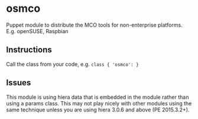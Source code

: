 # osmco
Puppet module to distribute the MCO tools for non-enterprise platforms. E.g. openSUSE, Raspbian

## Instructions
Call the class from your code, e.g. `class { 'osmco': }`

## Issues
This module is using hiera data that is embedded in the module rather than using a params class.  This may not play nicely with other modules using the same technique unless you are using hiera 3.0.6 and above (PE 2015.3.2+).
